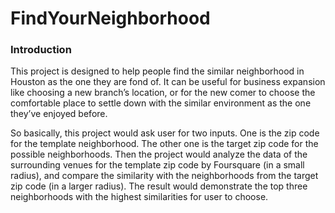 # FindYourNeighborhood
### Introduction
This project is designed to help people find the similar neighborhood in Houston as the one they are fond of. It can be useful for business expansion like choosing a new branch’s location, or for the new comer to choose the comfortable place to settle down with the similar environment as the one they’ve enjoyed before. 

So basically, this project would ask user for two inputs. One is the zip code for the template neighborhood. The other one is the target zip code for the possible neighborhoods. Then the project would analyze the data of the surrounding venues for the template zip code by Foursquare (in a small radius), and compare the similarity with the neighborhoods from the target zip code (in a larger radius). The result would demonstrate the top three neighborhoods with the highest similarities for user to choose. 


